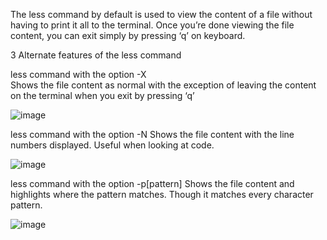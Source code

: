 
The less command by default is used to view the content of a file without having to print it all to the terminal. Once you’re done viewing the file content, you can exit simply by pressing ‘q’ on keyboard. 

3 Alternate features of the less command

less <filename> command with the option -X  
Shows the file content as normal with the exception of leaving the content on the terminal when you exit by pressing ‘q’
  
![image](https://user-images.githubusercontent.com/78668680/198960780-d36228ef-bac3-48a7-91a8-5e6a1b508103.png)
  
less <filename> command with the option -N 
Shows the file content with the line numbers displayed.
Useful when looking at code.

![image](https://user-images.githubusercontent.com/78668680/198960400-297ee05d-68d9-4cbb-b2d0-385aff735b4f.png)


less <filename> command with the option -p[pattern] 
Shows the file content and highlights where the pattern matches.
Though it matches every character pattern. 

![image](https://user-images.githubusercontent.com/78668680/198960439-3d77b48f-d59c-419c-b5e5-c9f4a4e0daa8.png)


